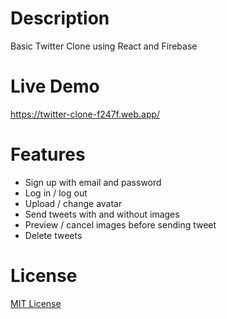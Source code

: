 # Description

Basic Twitter Clone using React and Firebase

# Live Demo

https://twitter-clone-f247f.web.app/

# Features

- Sign up with email and password
- Log in / log out
- Upload / change avatar
- Send tweets with and without images
- Preview / cancel images before sending tweet
- Delete tweets

# License 

[MIT License](https://github.com/gorkemu/twitter-clone/blob/main/LICENSE.md)
